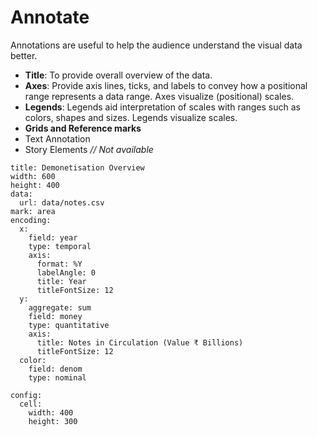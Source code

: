 # Annotate

Annotations are useful to help the audience understand the visual data better.

- **Title**: To provide overall overview of the data.
- **Axes**: Provide axis lines, ticks, and labels to convey how a positional range represents a data range. Axes visualize (positional) scales.
- **Legends**: Legends aid interpretation of scales with ranges such as colors, shapes and sizes. Legends visualize scales. 
- **Grids and Reference marks**
- Text Annotation
- Story Elements *// Not available*


```vis
title: Demonetisation Overview 
width: 600
height: 400
data:
  url: data/notes.csv
mark: area
encoding:
  x:
    field: year
    type: temporal
    axis:
      format: %Y
      labelAngle: 0
      title: Year
      titleFontSize: 12
  y:
    aggregate: sum
    field: money
    type: quantitative
    axis:
      title: Notes in Circulation (Value ₹ Billions)
      titleFontSize: 12
  color:
    field: denom
    type: nominal

config:
  cell:
    width: 400
    height: 300
```

